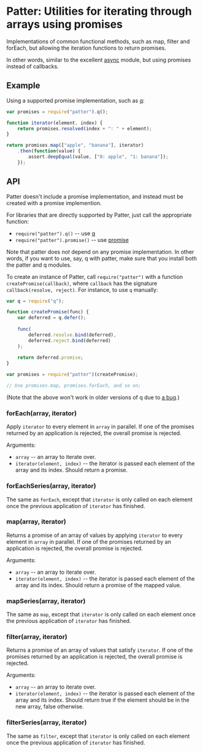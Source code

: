 # Patter: Utilities for iterating through arrays using promises

Implementations of common functional methods, such as map, filter and forEach,
but allowing the iteration functions to return promises.

In other words, similar to the excellent [async](https://github.com/caolan/async) module,
but using promises instead of callbacks.

## Example

Using a supported promise implementation, such as [q](https://github.com/kriskowal/q):

```javascript
var promises = require("patter").q();

function iterator(element, index) {
    return promises.resolved(index + ": " + element);
}

return promises.map(["apple", "banana"], iterator)
    .then(function(value) {
        assert.deepEqual(value, ["0: apple", "1: banana"]);
    });
```

## API

Patter doesn't include a promise implementation,
and instead must be created with a promise implemention.

For libraries that are directly supported by Patter,
just call the appropriate function:

* `require("patter").q()` -- use [q](https://github.com/kriskowal/q)
* `require("patter").promise()` -- use [promise](https://github.com/then/promise)

Note that patter does *not* depend on any promise implementation.
In other words, if you want to use, say, q with patter,
make sure that you install both the patter and q modules.

To create an instance of Patter,
call `require("patter")` with a function `createPromise(callback)`,
where `callback` has the signature `callback(resolve, reject)`.
For instance, to use `q` manually:

```javascript
var q = require("q");

function createPromise(func) {
    var deferred = q.defer();
    
    func(
        deferred.resolve.bind(deferred),
        deferred.reject.bind(deferred)
    );
    
    return deferred.promise;
}

var promises = require("patter")(createPromise);

// Use promises.map, promises.forEach, and so on;
```

(Note that the above won't work in older versions of q due to [a bug](https://github.com/kriskowal/q/issues/252).)

### forEach(array, iterator)

Apply `iterator` to every element in `array` in parallel.
If one of the promises returned by an application is rejected,
the overall promise is rejected.

Arguments:

* `array` -- an array to iterate over.
* `iterator(element, index)` -- the iterator is passed each element of the array
  and its index. Should return a promise.

### forEachSeries(array, iterator)

The same as `forEach`,
except that `iterator` is only called on each element once the previous
application of `iterator` has finished.

### map(array, iterator)

Returns a promise of an array of values by applying `iterator` to every element
in `array` in parallel.
If one of the promises returned by an application is rejected,
the overall promise is rejected.

Arguments:

* `array` -- an array to iterate over.
* `iterator(element, index)` -- the iterator is passed each element of the array
  and its index. Should return a promise of the mapped value.

### mapSeries(array, iterator)

The same as `map`,
except that `iterator` is only called on each element once the previous
application of `iterator` has finished.

### filter(array, iterator)

Returns a promise of an array of values that satisfy `iterator`.
If one of the promises returned by an application is rejected,
the overall promise is rejected.

Arguments:

* `array` -- an array to iterate over.
* `iterator(element, index)` -- the iterator is passed each element of the array
  and its index. Should return true if the element should be in the new array,
  false otherwise.

### filterSeries(array, iterator)

The same as `filter`,
except that `iterator` is only called on each element once the previous
application of `iterator` has finished.
